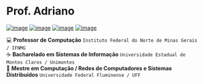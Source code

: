 # Prof. Adriano

[![image](https://img.shields.io/badge/Instagram-BF31A2?style=for-the-badge&logo=instagram&logoColor=white)](https://www.instagram.com/adrianoantunesp/) [![image](https://img.shields.io/badge/Facebook-1877F2?style=for-the-badge&logo=facebook&logoColor=white)](https://www.facebook.com/adrianoantunesp/) [![image](https://img.shields.io/badge/YouTube-FF0000?style=for-the-badge&logo=youtube&logoColor=white)](https://www.youtube.com/@estruturasdedadosi9960) [![image](https://img.shields.io/badge/LinkedIn-1E8293?style=for-the-badge&logo=linkedin&logoColor=white)](https://www.linkedin.com/in/adrianoantunesp/)

💻 **Professor de Computação** ` Instituto Federal do Norte de Minas Gerais / IFNMG ` <br />
☕ **Bacharelado em Sistemas de Informação** ` Universidade Estadual de Montes Claros / Unimontes ` <br />
:iphone: **Mestre em Computação / Redes de Computadores e Sistemas Distribuídos** ` Universidade Federal Fluminense / UFF `
